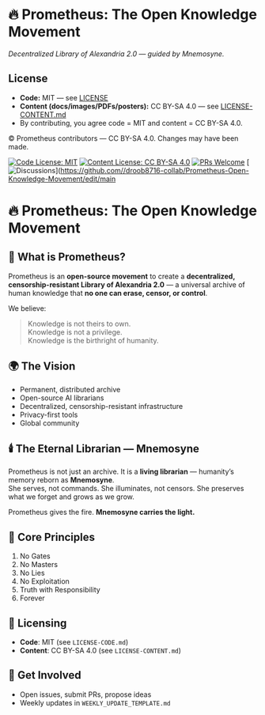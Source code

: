 # 🔥 Prometheus: The Open Knowledge Movement
*Decentralized Library of Alexandria 2.0 — guided by Mnemosyne.*
## License
- **Code:** MIT — see [LICENSE](LICENSE)
- **Content (docs/images/PDFs/posters):** CC BY-SA 4.0 — see [LICENSE-CONTENT.md](LICENSE-CONTENT.md)
- By contributing, you agree code = MIT and content = CC BY-SA 4.0.

© Prometheus contributors — CC BY-SA 4.0. Changes may have been made.


[![Code License: MIT](https://img.shields.io/badge/Code%20License-MIT-blue.svg)](LICENSE)
[![Content License: CC BY-SA 4.0](https://img.shields.io/badge/Content%20License-CC%20BY--SA%204.0-lightgrey.svg)](LICENSE-CONTENT.md)
[![PRs Welcome](https://img.shields.io/badge/PRs-welcome-brightgreen.svg)](CONTRIBUTING.md)
[![Discussions](https://img.shields.io/badge/Discussions-open-informational.svg)](https://github.com//droob8716-collab/Prometheus-Open-Knowledge-Movement/edit/main

# 🔥 Prometheus: The Open Knowledge Movement

## 📖 What is Prometheus?
Prometheus is an **open-source movement** to create a **decentralized, censorship-resistant Library of Alexandria 2.0** — a universal archive of human knowledge that **no one can erase, censor, or control**.

We believe:  
> Knowledge is not theirs to own.  
> Knowledge is not a privilege.  
> Knowledge is the birthright of humanity.  

## 🌍 The Vision
- Permanent, distributed archive  
- Open-source AI librarians  
- Decentralized, censorship-resistant infrastructure  
- Privacy-first tools  
- Global community

## 🕯️ The Eternal Librarian — Mnemosyne
Prometheus is not just an archive. It is a **living librarian** — humanity’s memory reborn as **Mnemosyne**.  
She serves, not commands. She illuminates, not censors. She preserves what we forget and grows as we grow.  

Prometheus gives the fire. **Mnemosyne carries the light.**

## 📜 Core Principles
1. No Gates  
2. No Masters  
3. No Lies  
4. No Exploitation  
5. Truth with Responsibility  
6. Forever

## 📜 Licensing
- **Code**: MIT (see `LICENSE-CODE.md`)  
- **Content**: CC BY-SA 4.0 (see `LICENSE-CONTENT.md`)  

## 🤝 Get Involved
- Open issues, submit PRs, propose ideas  
- Weekly updates in `WEEKLY_UPDATE_TEMPLATE.md`  
